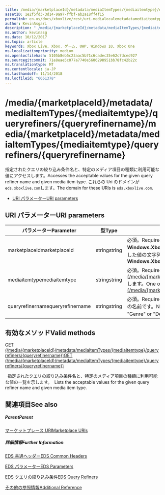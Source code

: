 ```yaml
---
title: /media/{marketplaceId}/metadata/mediaItemTypes/{mediaitemtype}/queryrefiners/{queryrefinername}
assetID: 1e2f5fd3-3d14-9a97-ffbf-ab2a18ff4f15
permalink: en-us/docs/xboxlive/rest/uri-medialocalemetadatamediaitemtypequeryrefinersqueryrefinername.html
author: KevinAsgari
description: " /media/{marketplaceId}/metadata/mediaItemTypes/{mediaitemtype}/queryrefiners/{queryrefinername}"
ms.author: kevinasg
ms.date: 10/12/2017
ms.topic: article
keywords: Xbox Live, Xbox, ゲーム, UWP, Windows 10, Xbox One
ms.localizationpriority: medium
ms.openlocfilehash: 5105b8eb5c23aac5b71c6cadec35e62c7dced927
ms.sourcegitcommit: 71e8eae5c077a7740e5606298951bb78fc42b22c
ms.translationtype: MT
ms.contentlocale: ja-JP
ms.lasthandoff: 11/14/2018
ms.locfileid: "6651378"
---
```

# <a name="mediamarketplaceidmetadatamediaitemtypesmediaitemtypequeryrefinersqueryrefinername"></a><span data-ttu-id="227f8-104">/media/{marketplaceId}/metadata/mediaItemTypes/{mediaitemtype}/queryrefiners/{queryrefinername}</span><span class="sxs-lookup"><span data-stu-id="227f8-104">/media/{marketplaceId}/metadata/mediaItemTypes/{mediaitemtype}/queryrefiners/{queryrefinername}</span></span>
<span data-ttu-id="227f8-105">指定されたクエリの絞り込み条件名と、特定のメディア項目の種類に利用可能な値にアクセスします。</span><span class="sxs-lookup"><span data-stu-id="227f8-105">Accesses the acceptable values for the given query refiner name and given media item type.</span></span> <span data-ttu-id="227f8-106">これらの Uri のドメインが`eds.xboxlive.com`します。</span><span class="sxs-lookup"><span data-stu-id="227f8-106">The domain for these URIs is `eds.xboxlive.com`.</span></span>
 
  * [<span data-ttu-id="227f8-107">URI パラメーター</span><span class="sxs-lookup"><span data-stu-id="227f8-107">URI parameters</span></span>](#ID4EV)
 
<a id="ID4EV"></a>

 
## <a name="uri-parameters"></a><span data-ttu-id="227f8-108">URI パラメーター</span><span class="sxs-lookup"><span data-stu-id="227f8-108">URI parameters</span></span>
 
| <span data-ttu-id="227f8-109">パラメーター</span><span class="sxs-lookup"><span data-stu-id="227f8-109">Parameter</span></span>| <span data-ttu-id="227f8-110">型</span><span class="sxs-lookup"><span data-stu-id="227f8-110">Type</span></span>| <span data-ttu-id="227f8-111">説明</span><span class="sxs-lookup"><span data-stu-id="227f8-111">Description</span></span>| 
| --- | --- | --- | 
| <span data-ttu-id="227f8-112">marketplaceId</span><span class="sxs-lookup"><span data-stu-id="227f8-112">marketplaceId</span></span>| <span data-ttu-id="227f8-113">string</span><span class="sxs-lookup"><span data-stu-id="227f8-113">string</span></span>| <span data-ttu-id="227f8-114">必須。</span><span class="sxs-lookup"><span data-stu-id="227f8-114">Required.</span></span> <span data-ttu-id="227f8-115"><b>Windows.Xbox.ApplicationModel.Store.Configuration.MarketplaceId</b>から取得した値の文字列を指定します。</span><span class="sxs-lookup"><span data-stu-id="227f8-115">String value obtained from the <b>Windows.Xbox.ApplicationModel.Store.Configuration.MarketplaceId</b>.</span></span>| 
| <span data-ttu-id="227f8-116">mediaitemtype</span><span class="sxs-lookup"><span data-stu-id="227f8-116">mediaitemtype</span></span>| <span data-ttu-id="227f8-117">string</span><span class="sxs-lookup"><span data-stu-id="227f8-117">string</span></span>| <span data-ttu-id="227f8-118">必須。</span><span class="sxs-lookup"><span data-stu-id="227f8-118">Required.</span></span> <span data-ttu-id="227f8-119">値のいずれか[GET (/media/{marketplaceId}//metadata/mediagroups/{mediagroup}/mediaItemTypes)](uri-medialocalemetadatamediagroupsmediaitemtypesget.md)します。</span><span class="sxs-lookup"><span data-stu-id="227f8-119">One of the values from [GET (/media/{marketplaceId}/metadata/mediaGroups/{mediagroup}/mediaItemTypes)](uri-medialocalemetadatamediagroupsmediaitemtypesget.md).</span></span>| 
| <span data-ttu-id="227f8-120">queryrefinername</span><span class="sxs-lookup"><span data-stu-id="227f8-120">queryrefinername</span></span>| <span data-ttu-id="227f8-121">string</span><span class="sxs-lookup"><span data-stu-id="227f8-121">string</span></span>| <span data-ttu-id="227f8-122">必須。</span><span class="sxs-lookup"><span data-stu-id="227f8-122">Required.</span></span> <span data-ttu-id="227f8-123">どの値が必要な「ジャンル」や「年」など、クエリの絞り込み条件の名前です。</span><span class="sxs-lookup"><span data-stu-id="227f8-123">Name of the query refiner for which values are needed, such as "Genre" or "Decade".</span></span> <span data-ttu-id="227f8-124">QueryRefiners を参照してください。</span><span class="sxs-lookup"><span data-stu-id="227f8-124">See QueryRefiners.</span></span>| 
  
<a id="ID4EKC"></a>

 
## <a name="valid-methods"></a><span data-ttu-id="227f8-125">有効なメソッド</span><span class="sxs-lookup"><span data-stu-id="227f8-125">Valid methods</span></span>

[<span data-ttu-id="227f8-126">GET (/media/{marketplaceId}/metadata/mediaItemTypes/{mediaitemtype}/queryrefiners/{queryrefinername})</span><span class="sxs-lookup"><span data-stu-id="227f8-126">GET (/media/{marketplaceId}/metadata/mediaItemTypes/{mediaitemtype}/queryrefiners/{queryrefinername})</span></span>](uri-medialocalemetadatamediaitemtypequeryrefinersqueryrefinernameget.md)

<span data-ttu-id="227f8-127">&nbsp;&nbsp;指定されたクエリの絞り込み条件名と、特定のメディア項目の種類に利用可能な値の一覧を示します。</span><span class="sxs-lookup"><span data-stu-id="227f8-127">&nbsp;&nbsp;Lists the acceptable values for the given query refiner name and given media item type.</span></span>
 
<a id="ID4EUC"></a>

 
## <a name="see-also"></a><span data-ttu-id="227f8-128">関連項目</span><span class="sxs-lookup"><span data-stu-id="227f8-128">See also</span></span>
 
<a id="ID4EWC"></a>

 
##### <a name="parent"></a><span data-ttu-id="227f8-129">Parent</span><span class="sxs-lookup"><span data-stu-id="227f8-129">Parent</span></span> 

[<span data-ttu-id="227f8-130">マーケットプレース URI</span><span class="sxs-lookup"><span data-stu-id="227f8-130">Marketplace URIs</span></span>](atoc-reference-marketplace.md)

  
<a id="ID4EAD"></a>

 
##### <a name="further-information"></a><span data-ttu-id="227f8-131">詳細情報</span><span class="sxs-lookup"><span data-stu-id="227f8-131">Further Information</span></span> 

[<span data-ttu-id="227f8-132">EDS 共通ヘッダー</span><span class="sxs-lookup"><span data-stu-id="227f8-132">EDS Common Headers</span></span>](../../additional/edscommonheaders.md)

 [<span data-ttu-id="227f8-133">EDS パラメーター</span><span class="sxs-lookup"><span data-stu-id="227f8-133">EDS Parameters</span></span>](../../additional/edsparameters.md)

 [<span data-ttu-id="227f8-134">EDS クエリの絞り込み条件</span><span class="sxs-lookup"><span data-stu-id="227f8-134">EDS Query Refiners</span></span>](../../additional/edsqueryrefiners.md)

 [<span data-ttu-id="227f8-135">その他の参照情報</span><span class="sxs-lookup"><span data-stu-id="227f8-135">Additional Reference</span></span>](../../additional/atoc-xboxlivews-reference-additional.md)

   